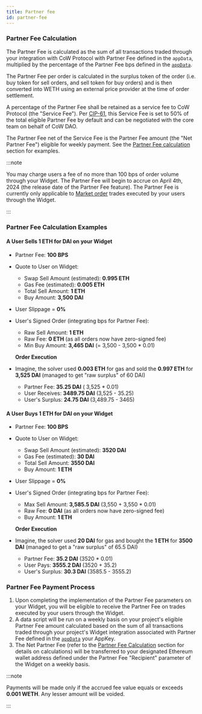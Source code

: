 ```yaml
---
title: Partner fee
id: partner-fee
---
```


### Partner Fee Calculation

The Partner Fee is calculated as the sum of all transactions traded through your integration with CoW Protocol with Partner Fee defined in the `appData`, multiplied by the percentage of the Partner Fee bps defined in the [`appData`](/cow-protocol/reference/core/intents/app-data).

The Partner Fee per order is calculated in the surplus token of the order (i.e. buy token for sell orders, and sell token for buy orders) and is then converted into WETH using an external price provider at the time of order settlement.

A percentage of the Partner Fee shall be retained as a service fee to CoW Protocol (the "Service Fee"). 
Per [CIP-61](https://snapshot.box/#/s:cow.eth/proposal/0xbafee087f3a1d5757e44a72fa76e8624ce212623153816a936a8888741485ef5), this Service Fee is set to 50% of the total eligible Partner Fee by default and can be negotiated with the core team on behalf of CoW DAO.

The Partner Fee net of the Service Fee is the Partner Fee amount (the "Net Partner Fee") eligible for weekly payment.
See the [Partner Fee calculation](#partner-fee-calculation-examples) section for examples.

:::note

You may charge users a fee of no more than 100 bps of order volume through your Widget. 
The Partner Fee will begin to accrue on April 4th, 2024 (the release date of the Partner Fee feature).
The Partner Fee is currently only applicable to [Market order](https://docs.cow.fi/cow-protocol/concepts/order-types/market-orders) trades executed by your users through the Widget.

:::

### Partner Fee Calculation Examples

#### A User Sells 1 ETH for DAI on your Widget

- Partner Fee: **100 BPS**
- Quote to User on Widget:
  - Swap Sell Amount (estimated): **0.995 ETH**
  - Gas Fee (estimated): **0.005 ETH**
  - Total Sell Amount: **1 ETH**
  - Buy Amount: **3,500 DAI**
- User Slippage = **0%**
- User's Signed Order (integrating bps for Partner Fee):
  - Raw Sell Amount: **1 ETH**
  - Raw Fee: **0 ETH** (as all orders now have zero-signed fee)
  - Min Buy Amount: **3,465 DAI** (= 3,500 - 3,500 * 0.01)

  **Order Execution**

- Imagine, the solver used **0.003 ETH** for gas and sold the **0.997 ETH** for **3,525 DAI** (managed to get "raw surplus" of 60 DAI)
  - Partner Fee: **35.25 DAI** ( 3,525 * 0.01)
  - User Receives: **3489.75 DAI** (3,525 - 35.25)
  - User's Surplus: **24.75 DAI** (3,489.75 - 3465)
  
#### A User Buys 1 ETH for DAI on your Widget
    
- Partner Fee: **100 BPS**
- Quote to User on Widget:
  - Swap Sell Amount (estimated): **3520 DAI**
  - Gas Fee (estimated): **30 DAI**
  - Total Sell Amount: **3550 DAI**
  - Buy Amount: **1 ETH**
- User Slippage = **0%**
- User's Signed Order (integrating bps for Partner Fee):
  - Max Sell Amount: **3,585.5 DAI** (3,550 + 3,550 * 0.01)
  - Raw Fee: **0 DAI** (as all orders now have zero-signed fee)
  - Buy Amount: **1 ETH**
      
  **Order Execution**
      
- Imagine, the solver used **20 DAI** for gas and bought the **1 ETH** for **3500 DAI** (managed to get a "raw surplus" of 65.5 DAI)
  - Partner Fee: **35.2 DAI** (3520 * 0.01)
  - User Pays: **3555.2 DAI** (3520 + 35.2)
  - User's Surplus: **30.3 DAI** (3585.5 - 3555.2)

### Partner Fee Payment Process

1. Upon completing the implementation of the Partner Fee parameters on your Widget, you will be eligible to receive the Partner Fee on trades executed by your users through the Widget.
2. A data script will be run on a weekly basis on your project's eligible Partner Fee amount calculated based on the sum of all transactions traded through your project's Widget integration associated with Partner Fee defined in the [`appData`](/cow-protocol/reference/core/intents/app-data) your AppKey.
3. The Net Partner Fee (refer to the [Partner Fee Calculation](#partner-fee-calculation) section for details on calculations) will be transferred to your designated Ethereum wallet address defined under the Partner Fee "Recipient" parameter of the Widget on a weekly basis.

:::note

Payments will be made only if the accrued fee value equals or exceeds **0.001 WETH**. Any lesser amount will be voided.

:::
